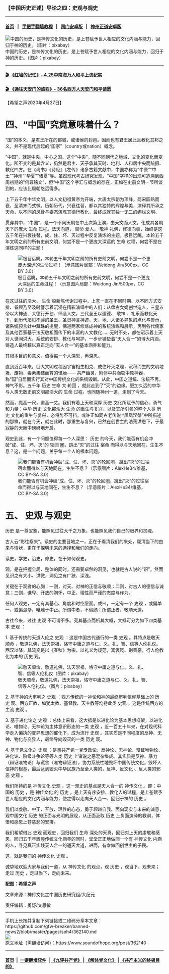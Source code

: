 ### 【中国历史正述】导论之四：史观与观史
------------------------

#### [首页](https://github.com/gfw-breaker/banned-news2/blob/master/README.md) &nbsp;&nbsp;|&nbsp;&nbsp; [手把手翻墙教程](https://github.com/gfw-breaker/guides/wiki) &nbsp;&nbsp;|&nbsp;&nbsp; [网门安卓版](https://github.com/oGate2/oGate) &nbsp;&nbsp;|&nbsp;&nbsp; [神州正道安卓版](https://github.com/SzzdOgate/update) 



<div><img alt="中国的历史，是神传文化的历史，是上苍赋予世人相应的文化内涵与能力，回归于神的历史。（图片：pixabay）" src="https://img.soundofhope.org/2020-04/1588005515399.jpg"/>
<br/><figcaption class="caption">
 中国的历史，是神传文化的历史，是上苍赋予世人相应的文化内涵与能力，回归于神的历史。（图片：pixabay）
</figcaption></div><hr/>

#### [ 🎬  《红墙的记忆》- 4.25中南海万人和平上访纪实](http://158.247.207.5:10000/videos/legend/425.html)

 #### [ 🎬  《通往天安门的旅程》- 36名西方人天安门和平请愿 ](http://158.247.207.5:10000/videos/legend/JTT.html)

<div><div class="Content__Wrapper sc-1bvya0-0 grZQxZ">
 <p class="meta-top">
  <span class="meta">
   【希望之声2020年4月27日】
  </span>
 </p>
 <h1>
  <strong>
   四、“中国”究竟意味着什么？
  </strong>
 </h1>
 <p>
  “国”的本义，是君王所在的都城，或诸侯的封邑。因而也有君王居此且教化其邦之义，并不是现代后起的“国家”（country或nation）概念。
 </p>
 <p>
  “中国”，就是中央、中心之国。这个“中央”，随不同朝代之地域、文化的变化而变化。所不变的是其含义，仍然是君主、天子承其天时、地利、人和居中央而统摄、教化四方。在《尚书》《诗经》《左传》诸多古籍文献中，中国亦称为“中原”“中土”“神州”“华夏”“诸夏”等。虽然现代考古研究发现，“中国”字样的出现可追溯到西周初期的“何尊铭文”，但“中国”这个字汇与概念的存在，正如在史前文明一节所谈到的，应该比周朝悠远得多。
 </p>
 <div class="AD_Embed__Wrap-sc-1xslmin-0 igMuqX module desktop">
  <div>
  </div>
 </div>
 <p>
  上下五千年中华文明，以人文初祖黄帝为开端，大唐太宗朝为顶峰，两宋圆熟而衰，至清末而式微。历朝历代，兴衰往替，都以其独特的辉煌与美，演绎其所承之天命，以不同的风骨与姿态演炼其德行教化，最终成就其独一无二的绚烂文明。
 </p>
 <p>
  贯穿其中，“中国”，是一个不同天朝在中土次第上演，由天文而人文，化成其各朝天下的庞大
  <ok href="/term/17500">
   生命
  </ok>
  过程。法天向道，
  <ok href="/term/273496">
   顺命
  </ok>
  爱人，
  <ok href="/term/31862">
   敬神
  </ok>
  礼佛，修德向善，始终是这五千年在兴衰往替，成、住、坏、灭过程中反复演炼的主题。极目远眺，本轮五千年文明之前的所有史前文明，何尝不是一个更庞大深远的
  <ok href="/term/17500">
   生命
  </ok>
  过程，何尝不是在演炼这同样的主题！
 </p>
 <figure class="OImage__StyledFigure-sc-1lfley0-0 hHSfVg">
  <img alt="极目远眺，本轮五千年文明之前的所有史前文明，何尝不是一个更庞大深远的生命过程！（示意图片局部：Weidong Jin/500px，CC BY 3.0）" src="https://img.soundofhope.org/2020-04/1588001536022.jpg"/>
  <br/><figcaption>
   极目远眺，本轮五千年文明之前的所有史前文明，何尝不是一个更庞大深远的生命过程！（示意图片局部：Weidong Jin/500px，CC BY 3.0）
  </figcaption>
 </figure>
 <p>
  在这过往的浩大、
  <ok href="/term/17500">
   生命
  </ok>
  般新陈代谢过程中，上苍一直在不同时期、以不同方式安排、眷顾乃至及时警示着沉浸在精彩演绎中的人们：从盘古女娲创世造人，三皇五帝以大神通、大德行开创、缔造人文，三代圣王以道德、
  <ok href="/term/31862">
   敬神
  </ok>
  、礼乐而教化天下，到历代屡见不鲜的圣王、圣贤神言神迹，天、地、人诸多异象的点化与警示，诸系统预言蚌中藏珠的提醒，佛道两家修炼成神的系统演练和展示，再到各代儒家及其他百家基于法天敬祖而传下的丰富的人文教化……无时不处，都在昭示着上天对人世间洪大、系统的安排、教化与呵护，一步步铺垫着“天人合一”的博大内涵，铸造人最终藉以真正走向“天人合一”的基本涵养和能力。
 </p>
 <p>
  其根本目的和意义，值得每一个人深思，再深思。
 </p>
 <p>
  直到近百年来，巨大文明过程因宇宙相生相克、成住坏灭之理，沉积而生的文明垃圾、废物、毒素集结而育的怪胎—— 共产幽灵，附体中共而窃中原神器，称“国”自居而实行其对中国传统文化的系统毁断。从此，中国之道统、法统不再，神气不彰。五千年
  <ok href="/term/14044">
   历史
  </ok>
  <ok href="/term/17500">
   生命
  </ok>
  大
  <ok href="/term/9625">
   轮回
  </ok>
  ，就此走到了“灭”的边缘。更加久远的中华与人类无数史前文明那浩大的
  <ok href="/term/17500">
   生命
  </ok>
  过程，也同随神州一道，走到了今天。
 </p>
 <p>
  然而，魔高一尺，道高一丈。我们有着上天和深厚
  <ok href="/term/14044">
   历史
  </ok>
  文化所赋予的信心、勇气和力量：中华
  <ok href="/term/14044">
   历史
  </ok>
  文化那浩大
  <ok href="/term/17500">
   生命
  </ok>
  的重生与复兴，以及其所引领的整个人类
  <ok href="/term/14044">
   历史
  </ok>
  文化的重生与复兴，必将势不可挡。或许正如同古老传说 “凤凰涅槃”中所描述的那样，就在今天，就在此时，那重生与复兴，已然在创世主的浩荡洪恩下，于最寂静的天籁中磅礴地开启。
 </p>
 <p>
  观史到此，有一个问题值得每一个人深思：
  <ok href="/term/14044">
   历史
  </ok>
  的今天，我们能否有机会冲破“成、住、坏、灭”的
  <ok href="/term/9625">
   轮回
  </ok>
  圏，跳出“灭”的过往
  <ok href="/term/109115">
   宿命
  </ok>
  而得以与天地同在，生生不息？这，是一个问题，关乎每一个人的根本问题。
 </p>
 <figure class="OImage__StyledFigure-sc-1lfley0-0 hHSfVg">
  <img alt="我们能否有机会冲破“成、住、坏、灭”的轮回圏，跳出“灭”的过往宿命而得以与天地同在，生生不息？（示意图片：AlexHe34/维基，CC BY-SA 3.0）" src="https://img.soundofhope.org/2020-04/640px-sunrise_viewed_from_mount_tai-1588006124421.jpg"/>
  <br/><figcaption>
   我们能否有机会冲破“成、住、坏、灭”的轮回圏，跳出“灭”的过往宿命而得以与天地同在，生生不息？（示意图片：AlexHe34/维基，CC BY-SA 3.0）
  </figcaption>
 </figure>
 <h1>
  <strong>
   五、
   <ok href="/term/14615">
    史观
   </ok>
   与观史
  </strong>
 </h1>
 <p>
  <ok href="/term/14044">
   历史
  </ok>
  是一尊宝鉴，能照见过往大千之万象，也能照见我们自己的眼界和灵魂。
 </p>
 <div class="AD_Embed__Wrap-sc-1xslmin-0 igMuqX module desktop">
  <div>
  </div>
 </div>
 <p>
  古人云“彰往察来”。读史的主要目地之一，正在于看清我们的来处，厘清当下的由来与情状，更在于探明未来的选择和我们的走向。
 </p>
 <p>
  读史，学史，治史，修史，在于如何观史。
 </p>
 <p>
  观，是在把握全局、整体的同时，还需要卓然的洞见，也就是古人说的“识”。然而见识之有大小、洪微，洞见之有广狭、深浅。
 </p>
 <p>
  关键在于观者的心胸：一则，对天、对神的正信与敬顺；二则，对古人的德信与诚意；三则，谦卑、开放的胸怀，中正、理性而严谨的态度与作为。
 </p>
 <p>
  任何人观史，一定有其基点、角度和时空层面。或曰，一定有一个
  <ok href="/term/14615">
   史观
  </ok>
  ，或偏单一，或偏混杂，唯难于中正。所谓中者，不偏颇；所谓正者，敬顺天道。
 </p>
 <p>
  古往今来，过往
  <ok href="/term/14615">
   史观
  </ok>
  不可谓不多。究其基点而析其大概，大抵可分为如下四类基本
  <ok href="/term/14615">
   史观
  </ok>
  ：
 </p>
 <p>
  1. 基于传统的天道人伦之
  <ok href="/term/14615">
   史观
  </ok>
  ：这是中国古代通行的一类
  <ok href="/term/14615">
   史观
  </ok>
  。其特点是敬天
  <ok href="/term/273496">
   顺命
  </ok>
  ，敬道礼佛，法天崇祖，恪守中庸之道与仁、义、礼、智、信等人伦礼仪。西汉以降，其流变是以《春秋》为宗，以礼义为规范，寓褒贬、别善恶，行人伦教化为本的
  <ok href="/term/14044">
   历史
  </ok>
  观。
 </p>
 <figure class="OImage__StyledFigure-sc-1lfley0-0 hHSfVg">
  <img alt="敬天顺命，敬道礼佛，法天崇祖，恪守中庸之道与仁、义、礼、智、信等人伦礼仪（图片：pixabay）" src="https://img.soundofhope.org/2020-03/1585571561358.jpg"/>
  <br/><figcaption>
   敬天顺命，敬道礼佛，法天崇祖，恪守中庸之道与仁、义、礼、智、信等人伦礼仪。（图片：pixabay）
  </figcaption>
 </figure>
 <p>
  2. 基于神的大审判之
  <ok href="/term/14615">
   史观
  </ok>
  ：西方传统的一神论和神的最终审判信仰基础上的
  <ok href="/term/14044">
   历史
  </ok>
  观。西方正教，如犹太教、基督教、天主教等均持此类
  <ok href="/term/14615">
   史观
  </ok>
  。这是传统西方的主流
  <ok href="/term/14615">
   史观
  </ok>
  。
 </p>
 <p>
  3. 基于进化论之
  <ok href="/term/14615">
   史观
  </ok>
  ：总体上来看，这大抵是以进化论为基本思想框架，以进化论、唯物论、无神论为主体意识形态的一类
  <ok href="/term/14615">
   史观
  </ok>
  ，近一百五十年来，在对现代科学走入偏执的变异思想的催化下，成为流行
  <ok href="/term/14615">
   史观
  </ok>
  。其实质是不同程度的反神、无神、物化与变异人，最终导向毁灭的一类
  <ok href="/term/14044">
   历史
  </ok>
  观。
 </p>
 <p>
  4. 基于党文化之
  <ok href="/term/14615">
   史观
  </ok>
  ：是集共产党一党专政论、反神论、无神论、辩证唯物论、进化论、阶级斗争论等等人类
  <ok href="/term/14044">
   历史
  </ok>
  上诸说之恶混杂集成。其实质是反神、暴力（辩证唯物论）与谎言（唯物辩证法），协力系统性地毁坏中国传统文化，毁坏人信神的根基，最后达到毁灭中华民族乃至全人类的，反神、反文化 、反人类的邪恶
  <ok href="/term/14615">
   史观
  </ok>
  。
 </p>
 <p>
  我们所持的是
  <ok href="/term/4448">
   神传文化
  </ok>
  <ok href="/term/14615">
   史观
  </ok>
  ，这一观史的基点是天人合一的
  <ok href="/term/4448">
   神传文化
  </ok>
  。即：中国的
  <ok href="/term/14044">
   历史
  </ok>
  ，是
  <ok href="/term/4448">
   神传文化
  </ok>
  的
  <ok href="/term/14044">
   历史
  </ok>
  ，是上天有序安排、教化人的过程，是上苍赋予世人相应的文化内涵与能力，使之得以走向天人合一、回归于神的
  <ok href="/term/14044">
   历史
  </ok>
  。
 </p>
 <p>
  我们以虔敬、中正、开放、理性的心态，勇于超越自我、面向现实与未来的诚意，观中国文化
  <ok href="/term/14044">
   历史
  </ok>
  的正面与光明的展现，从正面汲取
  <ok href="/term/14044">
   历史
  </ok>
  上负面演绎的教训，体悟和感恩上苍慈悲的安排。
 </p>
 <p>
  我们希望借此
  <ok href="/term/14615">
   史观
  </ok>
  而观史，回归我们
  <ok href="/term/17500">
   生命
  </ok>
  深处的天真，回归对上天的虔敬和感恩，回归五千年辉煌传统文化涵养的同时，堂堂正正地做回一个有
  <ok href="/term/4448">
   神传文化
  </ok>
  内涵的人，寻见真正实践天人合一的通天大道，进而，有幸做回创世主的子民。
 </p>
 <p>
  这，就是我们的
  <ok href="/term/4448">
   神传文化
  </ok>
  <ok href="/term/14615">
   史观
  </ok>
  。
 </p>
 <p>
  诚挚地欢迎大家与我们一道，从
  <ok href="/term/4448">
   神传文化
  </ok>
  的观点，观
  <ok href="/term/14044">
   历史
  </ok>
  ，观当下，观未来；走过
  <ok href="/term/14044">
   历史
  </ok>
  ，走过当下，走向未来。
 </p>
 <p>
  <strong>
   配图：希望之声
  </strong>
 </p>
 <p class="meta-btm">
  文章来源：神传文化之中国历史研究组/大纪元
 </p>
 <p class="meta-btm">
  责任编辑：勇舒/文思敏
 </p>
</div>
</div>
<hr/>
手机上长按并复制下列链接或二维码分享本文章：<br/>
https://github.com/gfw-breaker/banned-news2/blob/master/pages/soh4/362140.md <br/>
<a href='https://github.com/gfw-breaker/banned-news2/blob/master/pages/soh4/362140.md'><img src='https://github.com/gfw-breaker/banned-news2/blob/master/pages/soh4/362140.md.png'/></a> <br/>
原文地址（需翻墙访问）：https://www.soundofhope.org/post/362140


------------------------
#### [首页](https://github.com/gfw-breaker/banned-news2/blob/master/README.md) &nbsp;|&nbsp; [一键翻墙软件](https://github.com/gfw-breaker/nogfw/blob/master/README.md) &nbsp;| [《九评共产党》](https://github.com/gfw-breaker/9ping.md/blob/master/README.md#九评之一评共产党是什么) | [《解体党文化》](https://github.com/gfw-breaker/jtdwh.md/blob/master/README.md) | [《共产主义的终极目的》](https://github.com/gfw-breaker/gczydzjmd.md/blob/master/README.md)


<img src='http://gfw-breaker.win/banned-news2/pages/soh4/362140.md' width='0px' height='0px'/>